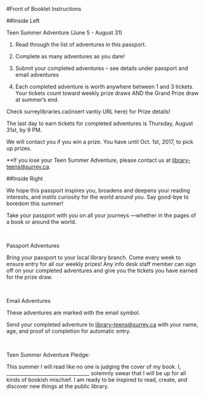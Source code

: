 #Front of Booklet Instructions

##Inside Left

Teen Summer Adventure (June 5 - August 31)

1. Read through the list of adventures in this passport. 

2. Complete as many adventures as you dare! 

3. Submit your completed adventures – see details under passport and
email adventures

4. Each completed adventure is worth anywhere between 1 and 3 tickets.
Your tickets count toward weekly prize draws AND the Grand Prize draw at
summer’s end.

Check surreylibraries.ca(insert vantiy URL here) for Prize
details!

The last day to earn tickets for completed adventures is Thursday,
August 31st, by 9 PM.

We will contact you if you win a prize. You have until Oct. 1st, 2017,
to pick up prizes.

**If you lose your Teen Summer Adventure, please contact us at library-teens@surrey.ca. 

##Inside Right

We hope this passport inspires you, broadens and deepens your reading
interests, and instils curiosity for the world
around you. Say good-bye to boredom this summer! 

Take your passport with you on all your journeys —whether in the pages
of a book or around the world. 

 

Passport Adventures

Bring your passport to your local library branch. Come every week to
ensure entry for all our weekly prizes! Any info desk staff member can sign off
on your completed adventures and give you the tickets you have earned for the
prize draw.

 

Email Adventures

These adventures are marked with the email symbol.

Send your completed adventure to library-teens@surrey.ca with your name, age, and proof of completion for automatic
entry.

 

Teen Summer Adventure Pledge:

This summer
I will read like no one is judging the cover of my book. I,
__________________________________ solemnly swear that I will be up for
all kinds of bookish mischief. I am ready to be inspired to read, create, and
discover new things at the public library.
